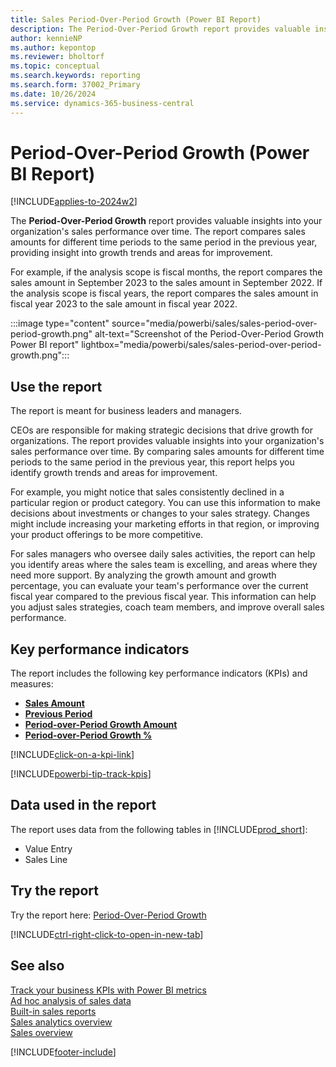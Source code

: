 ```yaml
---
title: Sales Period-Over-Period Growth (Power BI Report)
description: The Period-Over-Period Growth report provides valuable insights into your organization's sales performance over time.
author: kennieNP
ms.author: kepontop
ms.reviewer: bholtorf
ms.topic: conceptual
ms.search.keywords: reporting
ms.search.form: 37002_Primary
ms.date: 10/26/2024
ms.service: dynamics-365-business-central
---
```


# Period-Over-Period Growth (Power BI Report)

[!INCLUDE[applies-to-2024w2](includes/applies-to-2024w2.md)]

The **Period-Over-Period Growth** report provides valuable insights into your organization's sales performance over time. The report compares sales amounts for different time periods to the same period in the previous year, providing insight into growth trends and areas for improvement.

For example, if the analysis scope is fiscal months, the report compares the sales amount in September 2023 to the sales amount in September 2022. If the analysis scope is fiscal years, the report compares the sales amount in fiscal year 2023 to the sale amount in fiscal year 2022.

:::image type="content" source="media/powerbi/sales/sales-period-over-period-growth.png" alt-text="Screenshot of the Period-Over-Period Growth Power BI report" lightbox="media/powerbi/sales/sales-period-over-period-growth.png":::

## Use the report

The report is meant for business leaders and managers.

CEOs are responsible for making strategic decisions that drive growth for organizations. The report provides valuable insights into your organization's sales performance over time. By comparing sales amounts for different time periods to the same period in the previous year, this report helps you identify growth trends and areas for improvement.

For example, you might notice that sales consistently declined in a particular region or product category. You can use this information to make decisions about investments or changes to your sales strategy. Changes might include increasing your marketing efforts in that region, or improving your product offerings to be more competitive.

For sales managers who oversee daily sales activities, the report can help you identify areas where the sales team is excelling, and areas where they need more support. By analyzing the growth amount and growth percentage, you can evaluate your team's performance over the current fiscal year compared to the previous fiscal year. This information can help you adjust sales strategies, coach team members, and improve overall sales performance.

## Key performance indicators

The report includes the following key performance indicators (KPIs) and measures:

- [**Sales Amount**](sales-powerbi-sales-kpis.md#sales-amount)
- [**Previous Period**](sales-powerbi-sales-kpis.md#sales-amount-pp-fiscal)
- [**Period-over-Period Growth Amount**](sales-powerbi-sales-kpis.md#sales-amount-pop-fiscal)
- [**Period-over-Period Growth %**](sales-powerbi-sales-kpis.md#sales-amount-pop--fiscal)

[!INCLUDE[click-on-a-kpi-link](includes/click-on-a-kpi-link.md)] 

[!INCLUDE[powerbi-tip-track-kpis](includes/powerbi-tip-track-kpis.md)]

## Data used in the report

The report uses data from the following tables in [!INCLUDE[prod_short](includes/prod_short.md)]:

- Value Entry
- Sales Line

## Try the report

Try the report here: [Period-Over-Period Growth](https://businesscentral.dynamics.com?page=37002)

[!INCLUDE[ctrl-right-click-to-open-in-new-tab](includes/ctrl-right-click-to-open-in-new-tab.md)]

## See also

[Track your business KPIs with Power BI metrics](track-kpis-with-power-bi-metrics.md)  
[Ad hoc analysis of sales data](ad-hoc-analysis-sales.md)  
[Built-in sales reports](sales-reports.md)  
[Sales analytics overview](sales-analytics-overview.md)  
[Sales overview](sales-manage-sales.md)  

[!INCLUDE[footer-include](includes/footer-banner.md)]
